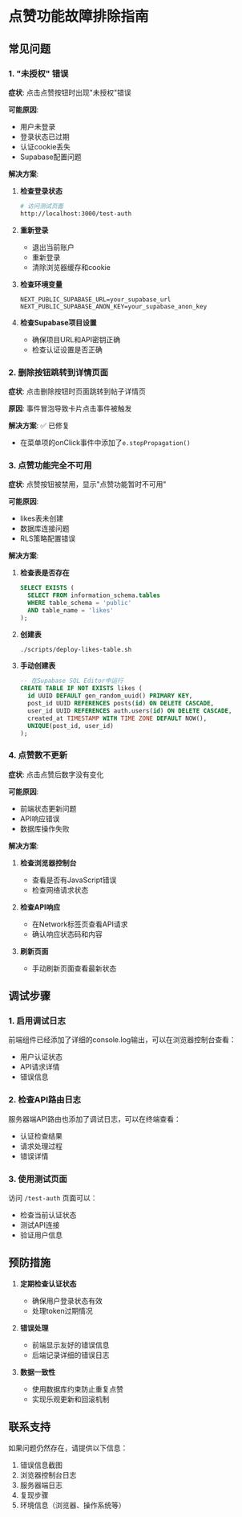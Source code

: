 # 点赞功能故障排除指南

## 常见问题

### 1. "未授权" 错误

**症状**: 点击点赞按钮时出现"未授权"错误

**可能原因**:
- 用户未登录
- 登录状态已过期
- 认证cookie丢失
- Supabase配置问题

**解决方案**:

1. **检查登录状态**
   ```bash
   # 访问测试页面
   http://localhost:3000/test-auth
   ```

2. **重新登录**
   - 退出当前账户
   - 重新登录
   - 清除浏览器缓存和cookie

3. **检查环境变量**
   ```env
   NEXT_PUBLIC_SUPABASE_URL=your_supabase_url
   NEXT_PUBLIC_SUPABASE_ANON_KEY=your_supabase_anon_key
   ```

4. **检查Supabase项目设置**
   - 确保项目URL和API密钥正确
   - 检查认证设置是否正确

### 2. 删除按钮跳转到详情页面

**症状**: 点击删除按钮时页面跳转到帖子详情页

**原因**: 事件冒泡导致卡片点击事件被触发

**解决方案**: ✅ 已修复
- 在菜单项的onClick事件中添加了`e.stopPropagation()`

### 3. 点赞功能完全不可用

**症状**: 点赞按钮被禁用，显示"点赞功能暂时不可用"

**可能原因**:
- likes表未创建
- 数据库连接问题
- RLS策略配置错误

**解决方案**:

1. **检查表是否存在**
   ```sql
   SELECT EXISTS (
     SELECT FROM information_schema.tables 
     WHERE table_schema = 'public' 
     AND table_name = 'likes'
   );
   ```

2. **创建表**
   ```bash
   ./scripts/deploy-likes-table.sh
   ```

3. **手动创建表**
   ```sql
   -- 在Supabase SQL Editor中运行
   CREATE TABLE IF NOT EXISTS likes (
     id UUID DEFAULT gen_random_uuid() PRIMARY KEY,
     post_id UUID REFERENCES posts(id) ON DELETE CASCADE,
     user_id UUID REFERENCES auth.users(id) ON DELETE CASCADE,
     created_at TIMESTAMP WITH TIME ZONE DEFAULT NOW(),
     UNIQUE(post_id, user_id)
   );
   ```

### 4. 点赞数不更新

**症状**: 点击点赞后数字没有变化

**可能原因**:
- 前端状态更新问题
- API响应错误
- 数据库操作失败

**解决方案**:

1. **检查浏览器控制台**
   - 查看是否有JavaScript错误
   - 检查网络请求状态

2. **检查API响应**
   - 在Network标签页查看API请求
   - 确认响应状态码和内容

3. **刷新页面**
   - 手动刷新页面查看最新状态

## 调试步骤

### 1. 启用调试日志

前端组件已经添加了详细的console.log输出，可以在浏览器控制台查看：
- 用户认证状态
- API请求详情
- 错误信息

### 2. 检查API路由日志

服务器端API路由也添加了调试日志，可以在终端查看：
- 认证检查结果
- 请求处理过程
- 错误详情

### 3. 使用测试页面

访问 `/test-auth` 页面可以：
- 检查当前认证状态
- 测试API连接
- 验证用户信息

## 预防措施

1. **定期检查认证状态**
   - 确保用户登录状态有效
   - 处理token过期情况

2. **错误处理**
   - 前端显示友好的错误信息
   - 后端记录详细的错误日志

3. **数据一致性**
   - 使用数据库约束防止重复点赞
   - 实现乐观更新和回滚机制

## 联系支持

如果问题仍然存在，请提供以下信息：
1. 错误信息截图
2. 浏览器控制台日志
3. 服务器端日志
4. 复现步骤
5. 环境信息（浏览器、操作系统等） 